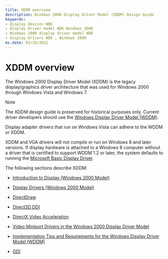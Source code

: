 ```yaml
---
title: XDDM overview
description: Windows 2000 Display Driver Model (XDDM) Design Guide
keywords:
- display devices WDK
- display driver model WDK Windows 2000
- Windows 2000 display driver model WDK
- display drivers WDK , Windows 2000
ms.date: 03/10/2022
---
```


# XDDM overview

The Windows 2000 Display Driver Model (XDDM) is the legacy display/graphics driver architecture that was used for Windows 2000 through Windows Vista and Windows 7.

> [!NOTE]
>
> The XDDM design guide is preserved for historical purposes only. Current driver developers should use the [Windows Display Driver Model (WDDM)](windows-vista-display-driver-model-design-guide.md).

Display adapter drivers that run on Windows Vista can adhere to the WDDM or XDDM.

XDDM and VGA drivers will not compile or run on Windows 8 and later versions. If display hardware is attached to a Windows 8 computer without a driver that is certified to support WDDM 1.2 or later, the system defaults to running the [Microsoft Basic Display Driver](microsoft-basic-display-driver.md).

The following sections describe XDDM:

- [Introduction to Display (Windows 2000 Model)](introduction-to-display--windows-2000-model-.md)

- [Display Drivers (Windows 2000 Model)](display-drivers--windows-2000-model-.md)

- [DirectDraw](directdraw.md)

- [Direct3D DDI](direct3d.md)

- [DirectX Video Acceleration](directx-video-acceleration.md)

- [Video Miniport Drivers in the Windows 2000 Display Driver Model](video-miniport-drivers-in-the-windows-2000-display-driver-model.md)

- [Implementation Tips and Requirements for the Windows Display Driver Model (WDDM)](implementation-tips-and-requirements-for-the-windows-vista-display-dri.md)

- [GDI](gdi.md)
